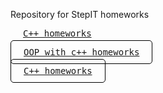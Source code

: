 Repository for StepIT homeworks

[<kbd style="padding: 10px 20px; border: 1px; background-color: ffffff#;">C++ homeworks</kbd>](https://github.com/mzdevI/stepit-homework/tree/c++)

[<kbd style="padding: 10px 20px; border: 1px solid black; border-radius: 5px; background-color: #;">OOP with c++ homeworks</kbd>](https://github.com/mzdevI/stepit-homework/tree/oop)

[<kbd style="padding: 10px 20px; border: 1px solid black; border-radius: 5px; background-color: #;">C++ homeworks</kbd>](https://github.com/mzdevI/stepit-homework/tree/c%23)
